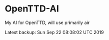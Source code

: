 # OpenTTD-AI
My AI for OpenTTD, will use primarily air

Latest backup: Sun Sep 22 08:08:02 UTC 2019
